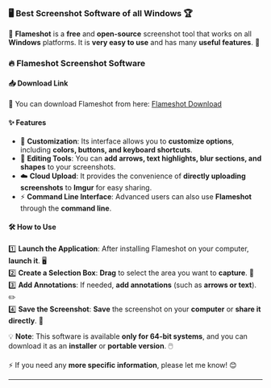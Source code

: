 

### **🖥️ Best Screenshot Software of all Windows 🏆**  

📸 **Flameshot** is a **free** and **open-source** screenshot tool that works on all **Windows** platforms. It is **very easy to use** and has many **useful features**. 🚀  

### 🔥 Flameshot Screenshot Software  

#### 📥 **Download Link**  
🔗 You can download Flameshot from here: [Flameshot Download](https://flameshot.org/#download)  

#### ✨ **Features**  
- 🎨 **Customization**: Its interface allows you to **customize options**, including **colors, buttons, and keyboard shortcuts**.  
- 📝 **Editing Tools**: You can **add arrows, text highlights, blur sections, and shapes** to your screenshots.  
- ☁️ **Cloud Upload**: It provides the convenience of **directly uploading screenshots** to **Imgur** for easy sharing.  
- ⚡ **Command Line Interface**: Advanced users can also use **Flameshot** through the **command line**.  

#### 🛠️ **How to Use**  
1️⃣ **Launch the Application**: After installing Flameshot on your computer, **launch it**. 🖥️  
2️⃣ **Create a Selection Box**: **Drag** to select the area you want to **capture**. 🔲  
3️⃣ **Add Annotations**: If needed, **add annotations** (such as **arrows or text**). ✏️  
4️⃣ **Save the Screenshot**: **Save** the screenshot on your **computer** or **share it directly**. 💾  

💡 **Note**: This software is available **only for 64-bit systems**, and you can download it as an **installer** or **portable version**. 🖱️  

⚡ If you need any **more specific information**, please let me know! 😊  

---

